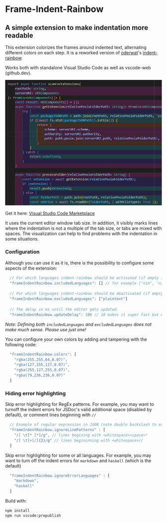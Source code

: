 # Frame-Indent-Rainbow

## A simple extension to make indentation more readable

This extension colorizes the frames around indented text, alternating different
colors on each step. It is a reworked version of [oderwat](https://github.com/oderwat)'s
[indent-rainbow](https://marketplace.visualstudio.com/items?itemName=oderwat.indent-rainbow).

Works both with standalone Visual Studio Code as well as vscode-web
(github.dev).

![Example](https://raw.githubusercontent.com/firejump/vscode-frame-rainbow/master/assets/example.png)

Get it here: [Visual Studio Code Marketplace](https://marketplace.visualstudio.com/items?itemName=firejump.frame-indent-rainbow)

It uses the current editor window tab size. In addition, it visibly marks lines
where the indentation is not a multiple of the tab size, or tabs are mixed with
spaces. The visualization can help to find problems with the indentation in some
situations.

### Configuration

Although you can use it as it is, there is the possibility to configure some aspects of the extension:

```js
  // For which languages indent-rainbow should be activated (if empty it means all).
  "frameIndentRainbow.includedLanguages": [] // for example ["nim", "nims", "python"]

  // For which languages indent-rainbow should be deactivated (if empty it means none).
  "frameIndentRainbow.excludedLanguages": ["plaintext"]

  // The delay in ms until the editor gets updated.
  "frameIndentRainbow.updateDelay": 100 // 10 makes it super fast but may cost more resources
```

_Note: Defining both `includedLanguages` and `excludedLanguages` does not make much sense. Please use just one!_

You can configure your own colors by adding and tampering with the following code:

```js
  "frameIndentRainbow.colors": [
    "rgba(255,255,64,0.07)",
    "rgba(127,255,127,0.07)",
    "rgba(255,127,255,0.07)",
    "rgba(79,236,236,0.07)"
  ]
```

### Hiding error highlighting

Skip error highlighting for RegEx patterns. For example, you may want to turnoff the indent errors for JSDoc's valid additional space (disabled by default), or comment lines beginning with `//`

```js
  // Example of regular expression in JSON (note double backslash to escape characters)
  "frameIndentRainbow.ignoreLinePatterns" : [
    "/[ \t]* [*]/g", // lines begining with <whitespace><space>*
    "/[ \t]+[/]{2}/g" // lines begininning with <whitespace>//
  ]
```

Skip error highlighting for some or all languages. For example, you may want to turn off the indent errors for `markdown` and `haskell` (which is the default)

```js
  "frameIndentRainbow.ignoreErrorLanguages" : [
    "markdown",
    "haskell"
  ]
```

Build with:

```
npm install
npm run vscode:prepublish
```
